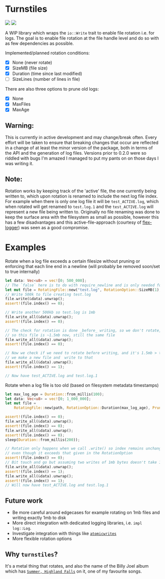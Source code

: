 # Turnstiles

<a href="https://github.com/Zylatis/turnstiles/actions/workflows/rust.yml"><img src="https://github.com/Zylatis/turnstiles/actions/workflows/rust.yml/badge.svg" /></a>
<a href="https://crates.io/crates/turnstiles"><img src="https://raster.shields.io/crates/v/turnstiles.png" /></a>

A WIP library which wraps the `io::Write` trait to enable file rotation i.e. for logs. The goal is to enable file rotation at the file handle level and do so with as few dependencies as possible.

Implemented/planned rotation conditions:
- [x] None (never rotate)
- [x] SizeMB (file size)
- [x] Duration (time since last modified)
- [ ] SizeLines (number of lines in file) 

There are also three options to prune old logs:
- [x] None
- [x] MaxFiles
- [x] MaxAge

## Warning:
This is currently in active development and may change/break often. Every effort will be taken to ensure that breaking changes that occur are reflected in a change of at least the minor version of the package, both in terms of the API and the generation of log files. Versions prior to 0.2.0 were so riddled with bugs I'm amazed I managed to put my pants on on those days I was writing it.

## Note:
Rotation works by keeping track of the 'active' file, the one currently being written to, which upon rotation is renamed to include the next log file index. For example when there is only one log file it will be `test_ACTIVE.log`, which when rotated will get renamed to `test.log.1` and the `test_ACTIVE.log` will represent a new file being written to. Originally no file renaming was done to keep the surface area with the filesystem as small as possible, however this has a few disadvantages and this active-file-approach (courtesy of [flex-logger](https://docs.rs/flexi_logger/latest/flexi_logger/)) was seen as a good compromise.


# Examples
Rotate when a log file exceeds a certain filesize without pruning or enforcing that each line end in a newline (will probably be removed soon/set to true internally)

```rust
let data: Vec<u8> = vec![0; 500_000];
// The `false` here is to do with require_newline and is only needed for async loggers
let mut file = RotatingFile::new("test.log", RotationOption::SizeMB(1), PruneMethod::None, false).unwrap();
// Write 500k to file creating test.log
file.write(&data).unwrap();
assert!(file.index() == 0);

// Write another 500kb so test.log is 1mb
file.write_all(&data).unwrap();
assert!(file.index() == 0);

// The check for rotation is done _before_ writing, so we don't rotate, and then write 500kb
// so this file is ~1.5mb now, still the same file
file.write_all(&data).unwrap();
assert!(file.index() == 0);

// Now we check if we need to rotate before writing, and it's 1.5mb > the rotation option so
// we make a new file and  write to that
file.write_all(&data).unwrap();
assert!(file.index() == 1);

// Now have test_ACTIVE.log and test.log.1
```

Rotate when a log file is too old (based on filesystem metadata timestamps)

```rust
let max_log_age = Duration::from_millis(100);
let data: Vec<u8> = vec![0; 1_000_000];
let mut file =
    RotatingFile::new(path, RotationOption::Duration(max_log_age), PruneMethod::None, false).unwrap();

assert!(file.index() == 0);
file.write_all(&data).unwrap();
assert!(file.index() == 0);
file.write_all(&data).unwrap();
assert!(file.index() == 0);
sleep(Duration::from_millis(200));

// Rotation only happens when we call .write() so index remains unchanged after this duration
// even though it exceeds that given in the RotationOption
assert!(file.index() == 0);
// Bit touch and go but assuming two writes of 1mb bytes doesn't take 100ms!
file.write_all(&data).unwrap();
assert!(file.index() == 1);
file.write_all(&data).unwrap();
assert!(file.index() == 1);
// Will now have test_ACTIVE.log and test.log.1
```

## Future work
- Be more careful around edgecases for example rotating on 1mb files and writing exactly 1mb to disk
- More direct integration with dedicated logging libraries, i.e. `impl log::Log`.
- Investigate integration with things like [`atomicwrites`](https://crates.io/crates/atomicwrites)
- More flexible rotation options
## Why `turnstiles`?
It's a metal thing that rotates, and also the name of the Billy Joel album which has [`Summer, Highland Falls`](https://youtu.be/WsNhuJypNjM) on it, one of my favourite songs.